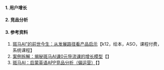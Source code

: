 #### 1. 用户增长







#### 2. 竞品分析









#### 3. 参考资料

1. [斑马AI”的前世今生：从发展路径看产品启示](http://www.woshipm.com/evaluating/3741121.html)【k12，绘本，ASO，课程付费，系统课程】
2. [案例拆解：揭秘斑马AI课0元导流课的增长模型](http://www.woshipm.com/marketing/4279018.html)【】
3. [斑马AI：启蒙英语APP竞品分析（偏运营）](http://www.woshipm.com/evaluating/4291310.html)【】